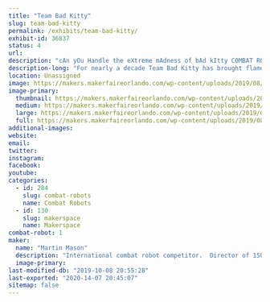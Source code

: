 ```yaml
---
title: "Team Bad Kitty"
slug: team-bad-kitty
permalink: /exhibits/team-bad-kitty/
exhibit-id: 36837
status: 4
url: 
description: "cAn yOu Handle the eXtreme mAdness of bAd kItty COMBAT ROBOTS!"
description-long: "For nearly a decade Team Bad Kitty has brought flame, destruction, annihilation, mayhem and at least nine other adjectives to INTENSE COMBAT ROBOT ACTION.  From their home base outside of Pasadena, CA, these metal creations have terrorized competitions up and down California, including appearances on ABC Battlebots and Discovery Battlebots, Youku This is Fighting Robots and CGT King of Bots.  The team also hosts some of the largest combat robot combat robot competitions on the west coast in 3 arenas including the 12lb / 15lb Decagaon of Doom, the new Hex of Hatred and finally the Happy Unicorn Fairy Forest. Come see massive machines of destruction and learn more about how they can solve the housing crisis, reverse global warming and find your missing socks."
location: Unassigned
image: https://makers.makerfaireorlando.com/wp-content/uploads/2019/08/JBA4112-1024x684.jpg
image-primary:
  thumbnail: https://makers.makerfaireorlando.com/wp-content/uploads/2019/08/JBA4112-150x150.jpg
  medium: https://makers.makerfaireorlando.com/wp-content/uploads/2019/08/JBA4112-300x200.jpg
  large: https://makers.makerfaireorlando.com/wp-content/uploads/2019/08/JBA4112-1024x684.jpg
  full: https://makers.makerfaireorlando.com/wp-content/uploads/2019/08/JBA4112.jpg
additional-images:
website: 
email: 
twitter: 
instagram: 
facebook: 
youtube: 
categories:
  - id: 284
    slug: combat-robots
    name: Combat Robots
  - id: 130
    slug: makerspace
    name: Makerspace
combat-robot: 1
maker:
  name: "Martin Mason"
  description: "International combat robot competitor.  Director of 1500 member Mountie Makerspace in Los Angeles California. "
  image-primary: 
last-modified-db: "2019-10-08 20:55:28"
last-exported: "2020-14-07 20:45:07"
sitemap: false
---
```

